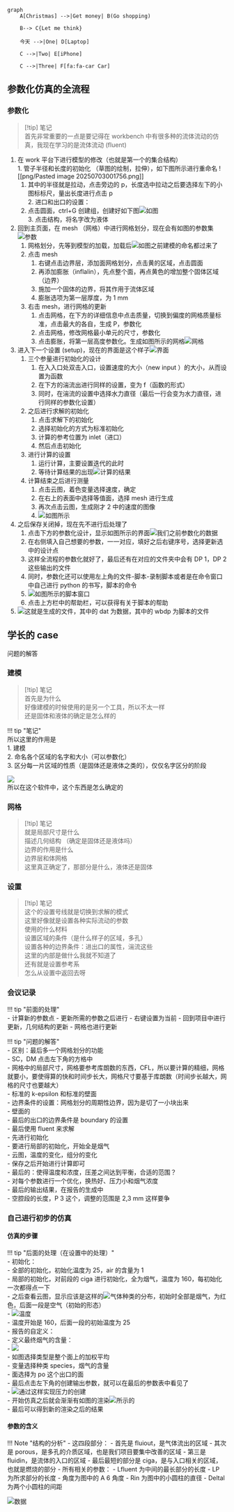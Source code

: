 ```mermaid
graph
    A[Christmas] -->|Get money| B(Go shopping)

    B--> C{Let me think}

    今天 -->|One| D[Laptop]

    C -->|Two| E[iPhone]

    C -->|Three| F[fa:fa-car Car]
```
## 参数化仿真的全流程  
### 参数化
> [!tip] 笔记  
> 首先非常重要的一点是要记得在 workbench 中有很多种的流体流动的仿真，我现在学习的是流体流动 (fluent)

 1.  在 work 平台下进行模型的修改（也就是第一个的集合结构）  
    1. 管子半径和长度的初始化  （草图的绘制，拉伸），如下图所示进行重命名 ![[png/Pasted image 20250703001756.png]]
        1. 其中的半径就是拉动，点击旁边的 p，长度选中拉动之后要选择左下的小图标标尺，量出长度进行点击 p  
    2. 进口和出口的设置：
        1. 点击圆面，ctrl+G 创建组，创建好如下图![如图](png/Pasted%20image%2020250703002519.png)  
    3. 点击结构，将名字改为液体
2. 回到主页面，在 mesh （网格）中进行网格划分，现在会有如图的参数集![参数](png/Pasted%20image%2020250703002800.png)
    1. 网格划分，先等到模型的加载，加载后![如图](png/Pasted%20image%2020250703002944.png)之前建模的命名都过来了
    2. 点击 mesh
        1. 右键点击边界层，添加面网格划分，点击黄的区域，点击圆面
        2. 再添加膨胀（inflalin），先点整个面，再点黄色的增加整个固体区域（边界）
        3. 施加一个固体的边界，将其作用于流体区域
        4. 膨胀选项为第一层厚度，为 1 mm
    3. 右击 mesh，进行网格的更新
        1. 点击网格，在下方的详细信息中点击质量，切换到偏度的网格质量标准，点击最大的各自，生成 P，参数化
        2. 点击网格，修改网格最小单元的尺寸，参数化
        3. 点击膨胀，将第一层高度参数化。生成如图所示的网格![网格](png/Pasted%20image%2020250703104103.png)
3. 进入下一个设置 (setup)，现在的界面是这个样子![界面](png/Pasted%20image%2020250703104350.png)
    1. 三个参量进行初始化的设计
        1. 在入入口处双击入口，设置速度的大小（new input ）的大小，从而设置为函数
        2. 在下方的湍流出进行同样的设置，变为 f（函数的形式）
        3. 同时，在湍流的设置中选择水力直径（最后一行会变为水力直径，进行同样的参数化设置）
    2. 之后进行求解的初始化
        1. 点击求解下的初始化
        2. 选择初始化的方式为标准初始化
        3. 计算的参考位置为 inlet（进口）
        4. 然后点击初始化
    3. 进行计算的设置
        1. 运行计算，主要设置迭代的此时
        2. 等待计算结果的出现![计算的结果](png/Pasted%20image%2020250703195410.png)
    4. 计算结束之后进行测量
        1. 点击云图，着色变量选择速度，确定
        2. 在右上的表面中选择等值面，选择 mesh 进行生成
        3. 再次点击云图，生成刚才 2 中的速度的图像
        4. ![如图所示](png/Pasted%20image%2020250703200110.png)
4. 之后保存关闭掉，现在先不进行后处理了
    1. 点击下方的参数化设计，显示如图所示的界面![我们之前参数化的数据](png/Pasted%20image%2020250703200959.png)
    2. 在右侧填入自己想要的参数，一一对应，填好之后右键序号，选择更新选中的设计点
    3. 这样全流程的参数化就好了，最后还有在对应的文件夹中会有 DP 1，DP 2 这些输出的文件
    4. 同时，参数化还可以使用左上角的文件-脚本-录制脚本或者是在命令窗口中自己进行 python 的书写，脚本的命令
    5. ![](png/Pasted%20image%2020250703204506.png)如图所示的脚本窗口
    6. 点击上方栏中的帮助栏，可以获得有关于脚本的帮助
5. ![](png/Pasted%20image%2020250703204756.png)这就是生成的文件，其中的 dat 为数据，其中的 wbdp 为脚本的文件

## 学长的 case  
问题的解答
### 建模  
> [!tip] 笔记  
> 首先是为什么  
> 好像建模的时候使用的是另一个工具，所以不太一样  
> 还是固体和液体的确定是怎么样的  

!!! tip "笔记"  
    所以这里的作用是  
    1. 建模  
    2. 命名各个区域的名字和大小（可以参数化）  
    3. 区分每一片区域的性质（是固体还是液体之类的），仅仅名字区分的阶段

![](png/Pasted%20image%2020250703224543.png)  
所以在这个软件中，这个东西是怎么确定的  
### 网格  
> [!tip] 笔记  
> 就是局部尺寸是什么  
> 描述几何结构  （确定是固体还是液体吗）  
> 边界的作用是什么  
> 边界层和体网格  
> 这里真正确定了，那部分是什么，液体还是固体

### 设置  
> [!tip] 笔记  
> 这个的设置号线就是切换到求解的模式  
> 这里好像就是设置各种实际流动的参数  
> 使用的什么材料  
> 设置区域的条件（是什么样子的区域，多孔）  
> 设置各种的边界条件：进出口的属性，湍流这些  
> 这里的内部是做什么我就不知道了  
> 还有就是设置参考系    
> 怎么从设置中返回去呀

### 会议记录  

!!! tip "前面的处理"    
    - 计算新的参数点
        - 更新所需的参数之后进行
        - 右键设置为当前
        - 回到项目中进行更新，几何结构的更新
        - 网格也进行更新

!!! tip "问题的解答"  
    - 区别：最后多一个网格划分的功能  
    - SC，DM 点击左下角的方格中  
    - 网格中的局部尺寸，网格要参考库朗数的东西，CFL，所以要计算的精细，网格就要小，要使得算的快和时间步长大，网格尺寸要基于库朗数（时间步长越大，网格的尺寸也要越大）  
    - 标准的 k-epsilon 和标准的壁面  
    - 边界条件的设置：网格划分的周期性边界，因为是切了一小块出来  
        - 壁面的  
        - 最后的出口的边界条件是 boundary 的设置  
    - 最后使用 fluent 来求解  
        - 先进行初始化  
            - 要进行局部的初始化，开始全是烟气  
            - 云图，温度的变化，组分的变化  
        - 保存之后开始进行计算即可  
    - 最后的：使得温度和浓度，压差之间达到平衡，合适的范围？  
    - 对每个参数进行一个优化，换热好、压力小和烟气浓度  
        - 最后的输出结果，在报告的生成中  
        - 空腔段的长度，P 3 这个，调整的范围是 2,3 mm 这样要争  
### 自己进行初步的仿真  
#### 仿真的步骤
!!! tip "后面的处理（在设置中的处理）"    
    - 初始化：  
        - 全部的初始化，初始化温度为 25，air 的含量为 1  
        - 局部的初始化，对前段的 ciga 进行初始化，全为烟气，温度为 160，每初始化一次都得点一下  
        - 之后查看云图，显示应该是这样的![气体种类的分布](png/Pasted%20image%2020250704233759.png)，初始时全部是烟气，为红色，后面一段是空气（初始的形态）  
        - ![温度](png/Pasted%20image%2020250704233858.png)  
        - 温度开始是 160，后面一段的初始温度为 25  
    - 报告的自定义：  
        - 定义最终烟气的含量：  
        - ![](png/Pasted%20image%2020250704234021.png)  
        - 如图选择类型是整个面上的加权平均  
        - 变量选择种类 species，烟气的含量  
        - 面选择为 po 这个出口的面  
        - 最后点击左下角的创建输出参数，就可以在最后的参数表中看见了  
    - ![](png/Pasted%20image%2020250704234548.png)通过这样实现压力的创建  
    - 开始仿真之后就会渐渐有如图的渲染![所示的](png/Pasted%20image%2020250704235010.png)  
    - 最后可以得到新的渲染之后的结果  
#### 参数的含义
!!! Note "结构的分析"
    - 这四段部分：
        - 首先是 fluiout，是气体流出的区域
        - 其次是 porous，是多孔的介质区域，也是我们项目要集中改善的区域
        - 第三是 fluidin，是流体的入口的区域
        - 最后最短的部分是 ciga，是与入口相关的区域，也就是燃烧的部分
    - 所有相关的参数：
        - Lfluent 为中间的最长部分的长度
        - LP 为所求部分的长度
        - 角度为图中的 A 6 角度
        - Rin 为图中的小圆柱的直径
        - Deltal 为两个小圆柱的间距

![](png/Pasted%20image%2020250705235938.png)数据